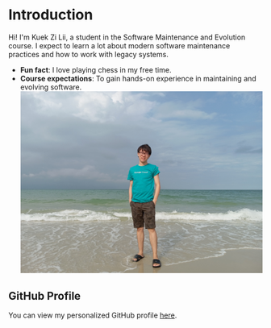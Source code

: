 # Introduction
Hi! I'm Kuek Zi Lii, a student in the Software Maintenance and Evolution course.
I expect to learn a lot about modern software maintenance practices and how to work with legacy systems.
- **Fun fact**: I love playing chess in my free time.
- **Course expectations**: To gain hands-on experience in maintaining and evolving software.
![My Image](me.jpg) <!-- Link to the uploaded image -->
## GitHub Profile
You can view my personalized GitHub profile
[here](https://github.com/eren1106).